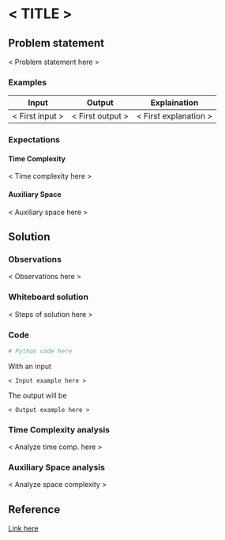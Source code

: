 # < TITLE >

## Problem statement
< Problem statement here >

### Examples
| Input | Output | Explaination |
| ----- | ------ | ------------ |
| < First input > | < First output > | < First explanation > |

### Expectations

#### Time Complexity
< Time complexity here >
#### Auxiliary Space
< Auxiliary space here >

## Solution
### Observations
< Observations here >

### Whiteboard solution
< Steps of solution here >

### Code
``` python
# Python code here
```

With an input
```
< Input example here >
```

The output will be
```
< Output example here >
```

### Time Complexity analysis
< Analyze time comp. here >

### Auxiliary Space analysis
< Analyze space complexity >

## Reference
[Link here](https://profile.thebendu.link/)